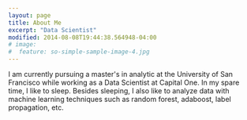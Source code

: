 ```yaml
---
layout: page
title: About Me
excerpt: "Data Scientist"
modified: 2014-08-08T19:44:38.564948-04:00
# image:
#  feature: so-simple-sample-image-4.jpg
---
```


I am currently pursuing a master's in analytic at the University of San Francisco while working as a Data Scientist at Capital One. In my spare time, I like to sleep. Besides sleeping, I also like to analyze data with machine learning techniques such as random forest, adaboost, label propagation, etc. 


[^1]: Example: *domain.com/category-name/post-title*